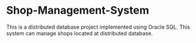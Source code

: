 # Shop-Management-System
This is a distributed database project implemented using Oracle SQL. 
This system can manage shops located at distributed database. 
